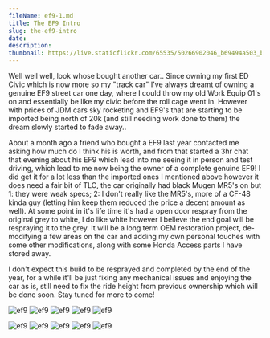 ```yaml
---
fileName: ef9-1.md
title: The EF9 Intro
slug: the-ef9-intro
date: 
description: 
thumbnail: https://live.staticflickr.com/65535/50266902046_b69494a503_b.jpg
---
```


Well well well, look whose bought another car.. Since owning my first ED Civic which is now more so my "track car" I've always dreamt of owning a genuine EF9 street car one day, where I could throw my old Work Equip 01's on and essentially be like my civic before the roll cage went in. However with prices of JDM cars sky rocketing and EF9's that are starting to be imported being north of 20k (and still needing work done to them) the dream slowly started to fade away..

About a month ago a friend who bought a EF9 last year contacted me asking how much do I think his is worth, and from that started a 3hr chat that evening about his EF9 which lead into me seeing it in person and test driving, which lead to me now being the owner of a complete genuine EF9! I did get it for a lot less than the imported ones I mentioned above however it does need a fair bit of TLC, the car originally had black Mugen MR5's on but 1: they were weak specs; 2: I don't really like the MR5's, more of a CF-48 kinda guy (letting him keep them reduced the price a decent amount as well). At some point in it's life time it's had a open door respray from the original grey to white, I do like white however I believe the end goal will be respraying it to the grey. It will be a long term OEM restoration project, de-modifying a few areas on the car and adding my own personal touches with some other modifications, along with some Honda Access parts I have stored away.

I don't expect this build to be resprayed and completed by the end of the year, for a while it'll be just fixing any mechanical issues and enjoying the car as is, still need to fix the ride height from previous ownership which will be done soon. Stay tuned for more to come!

![ef9](https://live.staticflickr.com/65535/50266902046_b69494a503_b.jpg#carouselimg)
![ef9](https://live.staticflickr.com/65535/50267082027_8526517633_b.jpg#carouselimg)
![ef9](https://live.staticflickr.com/65535/50266243198_82d23e6430_b.jpg#carouselimg)
![ef9](https://live.staticflickr.com/65535/50267082397_b9ec254bf9_b.jpg#carouselimg)
![ef9](https://live.staticflickr.com/65535/50267082077_a641bed1c3_b.jpg#carouselimg)

![ef9](https://live.staticflickr.com/65535/50266902046_b69494a503_b.jpg#carouseldot5#dot1)
![ef9](https://live.staticflickr.com/65535/50267082027_8526517633_b.jpg#carouseldot5#dot2)
![ef9](https://live.staticflickr.com/65535/50266243198_82d23e6430_b.jpg#carouseldot5#dot3)
![ef9](https://live.staticflickr.com/65535/50267082397_b9ec254bf9_b.jpg#carouseldot5#dot4)
![ef9](https://live.staticflickr.com/65535/50267082077_a641bed1c3_b.jpg#carouseldot5#dot5)